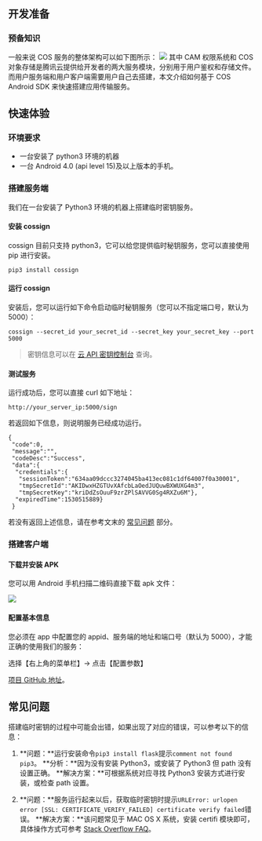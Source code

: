 ## 开发准备
### 预备知识
一般来说 COS 服务的整体架构可以如下图所示：
![](http://mc.qcloudimg.com/static/img/b1e187a9ec129ffc766c07a733ef4dd6/image.jpg)
其中 CAM 权限系统和 COS 对象存储是腾讯云提供给开发者的两大服务模块，分别用于用户鉴权和存储文件。而用户服务端和用户客户端需要用户自己去搭建，本文介绍如何基于 COS Android SDK 来快速搭建应用传输服务。

## 快速体验

### 环境要求

- 一台安装了 python3 环境的机器
- 一台 Android 4.0 (api level 15)及以上版本的手机。

### 搭建服务端

我们在一台安装了 Python3 环境的机器上搭建临时密钥服务。

#### 安装 cossign

cossign 目前只支持 python3，它可以给您提供临时秘钥服务，您可以直接使用 pip 进行安装。

```
pip3 install cossign
```

#### 运行 cossign

安装后，您可以运行如下命令启动临时秘钥服务（您可以不指定端口号，默认为 5000）：

```
cossign --secret_id your_secret_id --secret_key your_secret_key --port 5000
```
> 密钥信息可以在 [云 API 密钥控制台](https://console.cloud.tencent.com/cam/capi) 查询。

#### 测试服务

运行成功后，您可以直接 curl 如下地址：

```
http://your_server_ip:5000/sign
```
若返回如下信息，则说明服务已经成功运行。
```
{
 "code":0,
 "message":"",
 "codeDesc":"Success",
 "data":{
  "credentials":{
   "sessionToken":"634aa09dccc3274045ba413ec081c1df64007f0a30001",
   "tmpSecretId":"AKIDwxHZGTUvXAfcbLaOedJUQuwBXWUXG4m3",
   "tmpSecretKey":"kriDdZsOuuF9zrZPlSAVVG0Sg4RXZu6M"},
  "expiredTime":1530515889}
 }
```
若没有返回上述信息，请在参考文末的 [常见问题](#FAQ) 部分。

### 搭建客户端

#### 下载并安装 APK

您可以用 Android 手机扫描二维码直接下载 apk 文件：

![](http://tac-resource-do-not-remove-1253653367.cosgz.myqcloud.com/1532524409.png) 

#### 配置基本信息

您必须在 app 中配置您的 appid、服务端的地址和端口号（默认为 5000），才能正确的使用我们的服务：

选择【右上角的菜单栏】-> 点击【配置参数】



[项目 GitHub 地址](https://github.com/tencentyun/qcloud-sdk-android-samples/tree/master/QCloudCosQuickStart)。

<a id="FAQ"></a>
## 常见问题

搭建临时密钥的过程中可能会出错，如果出现了对应的错误，可以参考以下的信息：
1. **问题：**运行安装命令`pip3 install flask`提示`comment not found pip3`。
**分析：**因为没有安装 Python3，或安装了 Python3 但 path 没有设置正确。
**解决方案：**可根据系统对应寻找 Python3 安装方式进行安装，或检查 path 设置。

2. **问题：**服务运行起来以后，获取临时密钥时提示`URLError: urlopen error [SSL: CERTIFICATE_VERIFY_FAILED] certificate verify failed`错误。
**解决方案：**该问题常见于 MAC OS X 系统，安装 certifi 模块即可，具体操作方式可参考 [Stack Overflow FAQ](https://stackoverflow.com/questions/27835619/urllib-and-ssl-certificate-verify-failed-error/42334357#42334357)。
